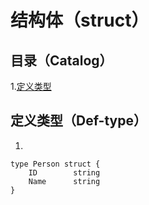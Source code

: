 # 结构体（struct）
## 目录（Catalog）
1.[定义类型](https://github.com/EvenBoom/GO-MYGO/blob/master/struct/README.md#%E5%AE%9A%E4%B9%89%E7%B1%BB%E5%9E%8Bdef-type)
## 定义类型（Def-type）
1.
```
type Person struct {
	ID        string
	Name      string
}
```
